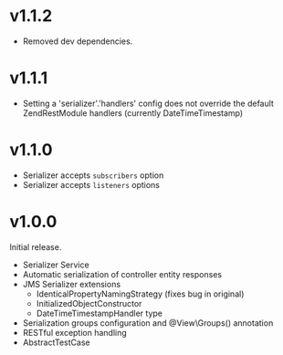 # v1.1.2

* Removed dev dependencies.

# v1.1.1

* Setting a 'serializer'.'handlers' config does not override the
  default ZendRestModule handlers (currently DateTimeTimestamp)

# v1.1.0

* Serializer accepts `subscribers` option
* Serializer accepts `listeners` options

# v1.0.0

Initial release.

* Serializer Service
* Automatic serialization of controller entity responses
* JMS Serializer extensions
  - IdenticalPropertyNamingStrategy (fixes bug in original)
  - InitializedObjectConstructor
  - DateTimeTimestampHandler type
* Serialization groups configuration and @View\Groups() annotation
* RESTful exception handling
* AbstractTestCase
